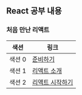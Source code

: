 ## React 공부 내용

### 처음 만난 리액트

| 색션   | 링크                                                                                                                                                                      |
| ------ | ------------------------------------------------------------------------------------------------------------------------------------------------------------------------- |
| 색션 0 | [준비하기](https://github.com/Heo-Tae-Min/React_Study/blob/main/%EC%83%89%EC%85%98%200.%20%EC%A4%80%EB%B9%84%ED%95%98%EA%B8%B0/%EC%83%89%EC%85%980.md)                    |
| 색션 1 | [리액트 소개](https://github.com/Heo-Tae-Min/React_Study/blob/main/%EC%83%89%EC%85%98%201.%20%EB%A6%AC%EC%95%A1%ED%8A%B8%20%EC%86%8C%EA%B0%9C/%EC%83%89%EC%85%981.md)     |
| 색션 2 | [리액트 시작하기](https://github.com/Heo-Tae-Min/React_Study/blob/main/%EC%83%89%EC%85%98%201.%20%EB%A6%AC%EC%95%A1%ED%8A%B8%20%EC%86%8C%EA%B0%9C/%EC%83%89%EC%85%981.md) |
